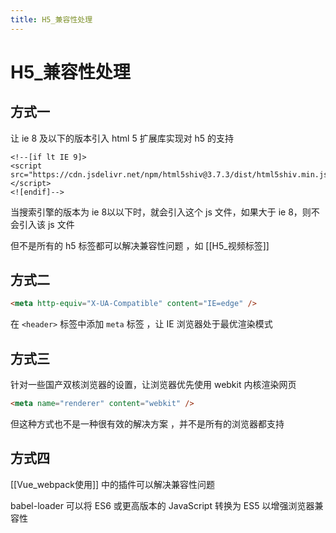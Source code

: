 ```yaml
---
title: H5_兼容性处理
---
```

# H5_兼容性处理

## 方式一 

让 ie 8 及以下的版本引入 html 5 扩展库实现对 h5 的支持

```
<!--[if lt IE 9]>
<script src="https://cdn.jsdelivr.net/npm/html5shiv@3.7.3/dist/html5shiv.min.js"></script>
<![endif]-->
```

当搜索引擎的版本为 ie 8以以下时，就会引入这个 js 文件，如果大于 ie 8，则不会引入该 js 文件 

但不是所有的 h5 标签都可以解决兼容性问题 ，如 [[H5_视频标签]] 

## 方式二 

```html
<meta http-equiv="X-UA-Compatible" content="IE=edge" />
```

在 `<header>` 标签中添加 `meta` 标签 ，让 IE 浏览器处于最优渲染模式

## 方式三 

针对一些国产双核浏览器的设置，让浏览器优先使用 webkit 内核渲染网页 

```html
<meta name="renderer" content="webkit" />
```

但这种方式也不是一种很有效的解决方案 ，并不是所有的浏览器都支持 


## 方式四 

[[Vue_webpack使用]] 中的插件可以解决兼容性问题

babel-loader 可以将 ES6 或更高版本的 JavaScript 转换为 ES5 以增强浏览器兼容性
